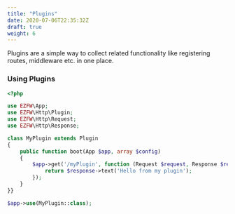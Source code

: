 ```yaml
---
title: "Plugins"
date: 2020-07-06T22:35:32Z
draft: true
weight: 6
---
```


Plugins are a simple way to collect related functionality like registering routes, middleware etc. in one place.

### Using Plugins

```php
<?php

use EZFW\App;
use EZFW\Http\Plugin;
use EZFW\Http\Request;
use EZFW\Http\Response;

class MyPlugin extends Plugin
{
    public function boot(App $app, array $config)
    {
        $app->get('/myPlugin', function (Request $request, Response $response) {
            return $response->text('Hello from my plugin');
        });
    }
}}

$app->use(MyPlugin::class);
```